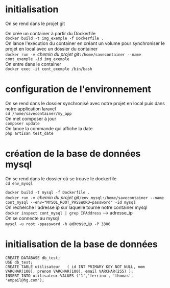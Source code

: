 # initialisation 
On se rend dans le projet git

On crée un container à partir du Dockerfile  
`docker build -t img_exemple -f Dockerfile .`  
On lance l'exécution du container en créant un volume pour synchroniser le projet en local avec un dossier du container  
`docker run -v `_chemin du projet git_`:/home/savecontainer --name cont_exemple -id img_exemple`  
On entre dans le container  
`docker exec -it cont_exemple /bin/bash`  

# configuration de l'environnement 
On se rend dans le dossier synchronisé avec notre projet en local puis dans notre application laravel  
`cd /home/savecontainer/my_app`  
On met composer à jour  
`composer update`  
On lance la commande qui affiche la date  
`php artisan test_date`

# création de la base de données mysql
On se rend dans le dossier où se trouve le dockerfile  
`cd env_mysql`

`docker build -t mysql -f Dockerfile .`  
`docker run -v `_chemin du projet git_`/env_mysql:/home/savecontainer --name cont_mysql --env="MYSQL_ROOT_PASSWORD=password" -id mysql`  
On recherche l'adresse ip sur laquelle tourne notre container mysql  
`docker inspect cont_mysql | grep IPAddress` --> adresse_ip  
On se connecte au mysql  
`mysql -u root -ppassword -h `adresse_ip` -P 3306`  

# initialisation de la base de données
`CREATE DATABASE db_test;`  
`USE db_test;`  
`CREATE TABLE utilisateur  
(
    id INT PRIMARY KEY NOT NULL,
    nom VARCHAR(100),
    prenom VARCHAR(100),
    email VARCHAR(255)
);`  
`INSERT INTO utilisateur VALUES ('1','ferrino', 'thomas', 'empail@hg.com');`
